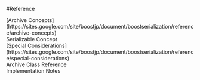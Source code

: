 #Reference
<dt>[Archive Concepts](https://sites.google.com/site/boostjp/document/boostserialization/reference/archive-concepts)</dt><dt>Serializable Concept</dt><dt>[Special Considerations](https://sites.google.com/site/boostjp/document/boostserialization/reference/special-considerations)</dt><dt>Archive Class Reference</dt><dt>Implementation Notes</dt>